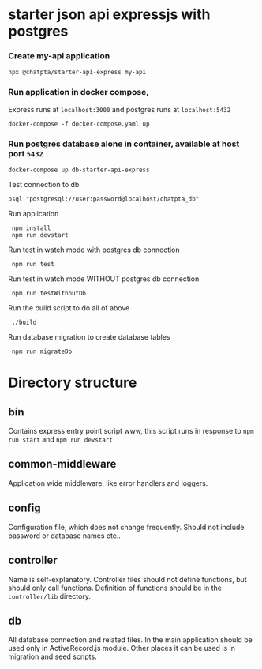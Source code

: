 # starter json api expressjs with postgres

### Create my-api application

```shell
npx @chatpta/starter-api-express my-api
```

### Run application in docker compose,

Express runs at ```localhost:3000``` and postgres runs at ```localhost:5432```

```shell
docker-compose -f docker-compose.yaml up
```

### Run postgres database alone in container, available at host port ```5432```

```shell
docker-compose up db-starter-api-express
```

Test connection to db

```shell
psql "postgresql://user:password@localhost/chatpta_db"
```

Run application

```shell
 npm install
 npm run devstart
```

Run test in watch mode with postgres db connection

```shell
 npm run test
```

Run test in watch mode WITHOUT postgres db connection

```shell
 npm run testWithoutDb
```

Run the build script to do all of above

```shell
 ./build
```

Run database migration to create database tables

```shell
 npm run migrateDb
```

# Directory structure

## bin

Contains express entry point script www, this script runs in response to ```npm run start``` and ```npm run devstart```

## common-middleware

Application wide middleware, like error handlers and loggers.

## config

Configuration file, which does not change frequently. Should not include password or database names etc..

## controller

Name is self-explanatory. Controller files should not define functions, but should only call functions. Definition of
functions should be in the ```controller/lib``` directory.

## db

All database connection and related files. In the main application should be used only in ActiveRecord.js module. Other
places it can be used is in migration and seed scripts.

